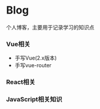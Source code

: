 # Blog
个人博客，主要用于记录学习的知识点



### Vue相关

- 手写Vue(2.x版本)
- 手写vue-router









### React相关







### JavaScript相关知识